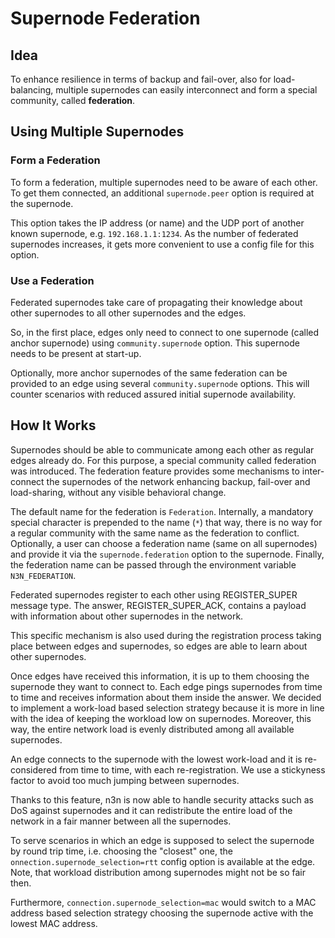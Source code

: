 # Supernode Federation

## Idea
To enhance resilience in terms of backup and fail-over, also for load-balancing, multiple supernodes can easily interconnect and form a special community, called **federation**.


## Using Multiple Supernodes

### Form a Federation

To form a federation, multiple supernodes need to be aware of each other. To
get them connected, an additional `supernode.peer` option is required at
the supernode.

This option takes the IP address (or name) and the UDP port of another known
supernode, e.g. `192.168.1.1:1234`.  As the number of federated supernodes
increases, it gets more convenient to use a config file for this option.

### Use a Federation

Federated supernodes take care of propagating their knowledge about other supernodes to all other supernodes and the edges.

So, in the first place, edges only need to connect to one supernode (called
anchor supernode) using `community.supernode` option. This supernode needs to
be present at start-up.

Optionally, more anchor supernodes of the same federation can be provided to an
edge using several `community.supernode` options. This will counter scenarios
with reduced assured initial supernode availability.

## How It Works

Supernodes should be able to communicate among each other as regular edges already do. For this purpose, a special community called federation was introduced. The federation feature provides some mechanisms to inter-connect the supernodes of the network enhancing backup, fail-over and load-sharing, without any visible behavioral change.

The default name for the federation is `Federation`. Internally, a mandatory
special character is prepended to the name (`*`) that way, there is no way for
a regular community with the same name as the federation to conflict.
Optionally, a user can choose a federation name (same on all supernodes) and
provide it via the  `supernode.federation` option to the supernode.  Finally,
the federation name can be passed through the environment variable
`N3N_FEDERATION`.

Federated supernodes register to each other using REGISTER_SUPER message type. The answer, REGISTER_SUPER_ACK, contains a payload with information about other supernodes in the network.

This specific mechanism is also used during the registration process taking place between edges and supernodes, so edges are able to learn about other supernodes.

Once edges have received this information, it is up to them choosing the supernode they want to connect to. Each edge pings supernodes from time to time and receives information about them inside the answer. We decided to implement a work-load based selection strategy because it is more in line with the idea of keeping the workload low on supernodes. Moreover, this way, the entire network load is evenly distributed among all available supernodes.

An edge connects to the supernode with the lowest work-load and it is re-considered from time to time, with each re-registration. We use a stickyness factor to avoid too much jumping between supernodes.

Thanks to this feature, n3n is now able to handle security attacks such as DoS against supernodes and it can redistribute the entire load of the network in a fair manner between all the supernodes.

To serve scenarios in which an edge is supposed to select the supernode by
round trip time, i.e. choosing the "closest" one, the
`onnection.supernode_selection=rtt` config option is available at the edge.
Note, that workload distribution among supernodes might not be so fair then.

Furthermore, `connection.supernode_selection=mac` would switch to a MAC address
based selection strategy choosing the supernode active with the lowest MAC
address.
